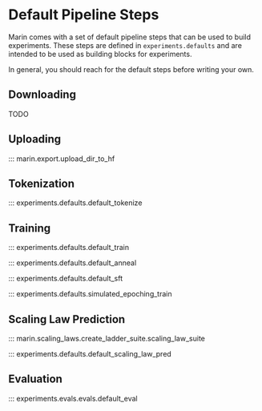 # Default Pipeline Steps

Marin comes with a set of default pipeline steps that can be used to build experiments.
These steps are defined in `experiments.defaults` and are intended to be used as building blocks for experiments.

In general, you should reach for the default steps before writing your own.

## Downloading

TODO

## Uploading

::: marin.export.upload_dir_to_hf

## Tokenization

::: experiments.defaults.default_tokenize

## Training

::: experiments.defaults.default_train

::: experiments.defaults.default_anneal

::: experiments.defaults.default_sft

::: experiments.defaults.simulated_epoching_train

## Scaling Law Prediction

::: marin.scaling_laws.create_ladder_suite.scaling_law_suite

::: experiments.defaults.default_scaling_law_pred

## Evaluation

::: experiments.evals.evals.default_eval
